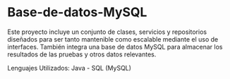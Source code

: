 # Base-de-datos-MySQL
Este proyecto incluye un conjunto de clases, servicios y repositorios diseñados para ser tanto mantenible como escalable mediante el uso de interfaces. También integra una base de datos MySQL para almacenar los resultados de las pruebas y otros datos relevantes.

Lenguajes Utilizados: Java - SQL (MySQL)
